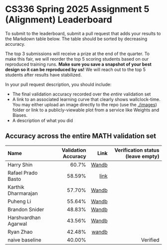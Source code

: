 # CS336 Spring 2025 Assignment 5 (Alignment) Leaderboard

To submit to the leaderboard, submit a pull request that adds your results to
the Markdown table below. The table should be sorted by decreasing accuracy.

The top 3 submissions will receive a prize at the end of the quarter.
To make this fair, we will reorder the top 5 scoring students based on our reproduced training runs.
**Make sure you save a snapshot of your best design so it can be reproduced by us!**
We will reach out to the top 5 students after results have stabilized.

In your pull request description, you should include:

- The final validation accuracy recorded over the _entire_ validation set
- A link to an associated learning curve that clearly shows wallclock-time.
  You may either upload an image directly
  to the repo (use the [./images](./images)) folder or link to a
  publicly-viewable plot from a service like Weights and Biases.
- A description of what you did

## Accuracy across the entire MATH validation set

| Name           | Validation Accuracy | Link  | Verification status (leave empty) |
| :------------- | ------------------: | ----: | --------------------------------: |
| Harry Shin | 60.7% | [Wandb](https://api.wandb.ai/links/dh2shin2-stanford-university/45vxov1e) |  |
| Rafael Prado Basto |              58.59% |  [link](./images/val_curves.jpg)     |                                   |
| Karthik Dharmarajan |              57.70% |   [Wandb](https://api.wandb.ai/links/kdharmarajan/dxmx6vof)    |                          |
| Puheng Li | 55.64% | [Wandb](https://api.wandb.ai/links/puhengli-stanford-university/t3gm8jcd)  |      |
| Brandon Snider |              48.83% |   [Wandb](https://api.wandb.ai/links/brandon-snider-stanford-university/n8t743my)    |                          |
| Harshvardhan Agarwal | 43.56% | [Wandb](https://api.wandb.ai/links/tokenization/hnclbrtw) | |
| Ryan Zhao| 42.48% | [wandb](https://api.wandb.ai/links/knightasterial-stanforduniversity/9sw1cimh) | |
| naive baseline |              40.00% |       |                          Verified |
